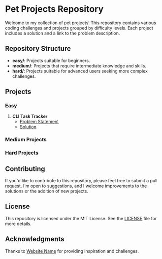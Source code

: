 # Pet Projects Repository

Welcome to my collection of pet projects! This repository contains various coding challenges and projects grouped by difficulty levels. Each project includes a solution and a link to the problem description.

## Repository Structure

- **easy/**: Projects suitable for beginners.
- **medium/**: Projects that require intermediate knowledge and skills.
- **hard/**: Projects suitable for advanced users seeking more complex challenges.

## Projects

### Easy

1. **CLI Task Tracker**
   - [Problem Statement](https://roadmap.sh/projects/task-tracker)
   - [Solution](https://github.com/rNiall/umbrella/tree/main/easy/CLI-TODOLIST/)

### Medium Projects

### Hard Projects

## Contributing

If you'd like to contribute to this repository, please feel free to submit a pull request. I'm open to suggestions, and I welcome improvements to the solutions or the addition of new projects.

## License

This repository is licensed under the MIT License. See the [LICENSE](LICENSE) file for more details.

## Acknowledgments

Thanks to [Website Name](https://example.com) for providing inspiration and challenges.